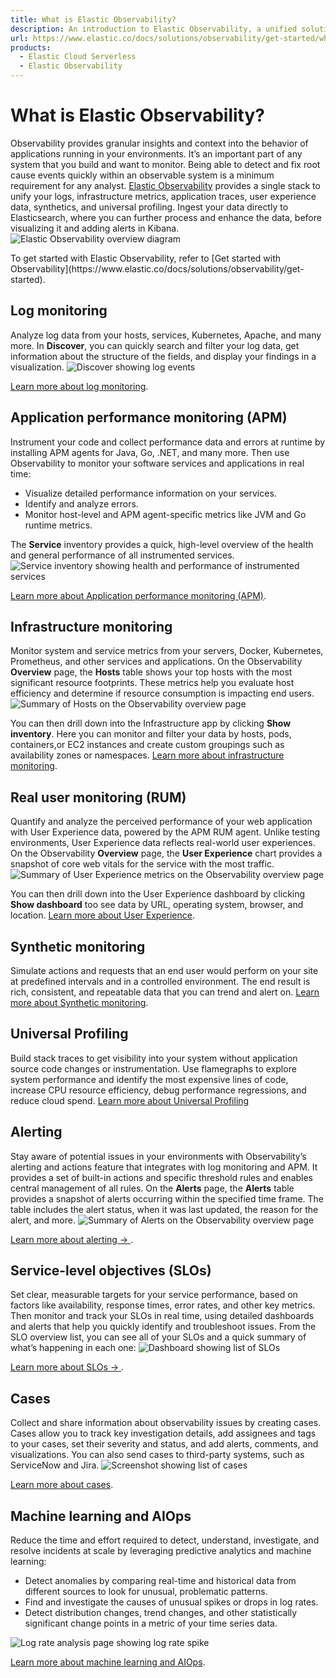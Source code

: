 ```yaml
---
title: What is Elastic Observability?
description: An introduction to Elastic Observability, a unified solution that provides insights into application behavior through logs, metrics, traces, and more.
url: https://www.elastic.co/docs/solutions/observability/get-started/what-is-elastic-observability
products:
  - Elastic Cloud Serverless
  - Elastic Observability
---
```


# What is Elastic Observability?

Observability provides granular insights and context into the behavior of applications running in your environments. It’s an important part of any system that you build and want to monitor. Being able to detect and fix root cause events quickly within an observable system is a minimum requirement for any analyst.
[Elastic Observability](https://www.elastic.co/observability) provides a single stack to unify your logs, infrastructure metrics, application traces, user experience data, synthetics, and universal profiling. Ingest your data directly to Elasticsearch, where you can further process and enhance the data, before visualizing it and adding alerts in Kibana.
![Elastic Observability overview diagram](https://www.elastic.co/docs/solutions/images/observability-what-is-observability.svg)

<tip>
  To get started with Elastic Observability, refer to [Get started with Observability](https://www.elastic.co/docs/solutions/observability/get-started).
</tip>


## Log monitoring

Analyze log data from your hosts, services, Kubernetes, Apache, and many more.
In **Discover**, you can quickly search and filter your log data, get information about the structure of the fields, and display your findings in a visualization.
![Discover showing log events](https://www.elastic.co/docs/solutions/images/logs-discover.png)

[Learn more about log monitoring](https://www.elastic.co/docs/solutions/observability/logs).

## Application performance monitoring (APM)

Instrument your code and collect performance data and errors at runtime by installing APM agents for Java, Go, .NET, and many more. Then use Observability to monitor your software services and applications in real time:
- Visualize detailed performance information on your services.
- Identify and analyze errors.
- Monitor host-level and APM agent-specific metrics like JVM and Go runtime metrics.

The **Service** inventory provides a quick, high-level overview of the health and general performance of all instrumented services.
![Service inventory showing health and performance of instrumented services](https://www.elastic.co/docs/solutions/images/serverless-services-inventory.png)

[Learn more about Application performance monitoring (APM)](https://www.elastic.co/docs/solutions/observability/apm/).

## Infrastructure monitoring

Monitor system and service metrics from your servers, Docker, Kubernetes, Prometheus, and other services and applications.
On the Observability **Overview** page, the **Hosts** table shows your top hosts with the most significant resource footprints. These metrics help you evaluate host efficiency and determine if resource consumption is impacting end users.
![Summary of Hosts on the Observability overview page](https://www.elastic.co/docs/solutions/images/observability-metrics-summary.png)

You can then drill down into the Infrastructure app by clicking **Show inventory**. Here you can monitor and filter your data by hosts, pods, containers,or EC2 instances and create custom groupings such as availability zones or namespaces.
[Learn more about infrastructure monitoring](https://www.elastic.co/docs/solutions/observability/infra-and-hosts/analyze-infrastructure-host-metrics).

## Real user monitoring (RUM)

Quantify and analyze the perceived performance of your web application with User Experience data, powered by the APM RUM agent. Unlike testing environments, User Experience data reflects real-world user experiences.
On the Observability **Overview** page, the **User Experience** chart provides a snapshot of core web vitals for the service with the most traffic.
![Summary of User Experience metrics on the Observability overview page](https://www.elastic.co/docs/solutions/images/observability-obs-overview-ue.png)

You can then drill down into the User Experience dashboard by clicking **Show dashboard** too see data by URL, operating system, browser, and location.
[Learn more about User Experience](https://www.elastic.co/docs/solutions/observability/applications/user-experience).

## Synthetic monitoring

Simulate actions and requests that an end user would perform on your site at predefined intervals and in a controlled environment. The end result is rich, consistent, and repeatable data that you can trend and alert on.
[Learn more about Synthetic monitoring](https://www.elastic.co/docs/solutions/observability/synthetics/).

## Universal Profiling

Build stack traces to get visibility into your system without application source code changes or instrumentation. Use flamegraphs to explore system performance and identify the most expensive lines of code, increase CPU resource efficiency, debug performance regressions, and reduce cloud spend.
[Learn more about Universal Profiling](https://www.elastic.co/docs/solutions/observability/infra-and-hosts/universal-profiling)

## Alerting

Stay aware of potential issues in your environments with Observability’s alerting and actions feature that integrates with log monitoring and APM. It provides a set of built-in actions and specific threshold rules and enables central management of all rules.
On the **Alerts** page, the **Alerts** table provides a snapshot of alerts occurring within the specified time frame. The table includes the alert status, when it was last updated, the reason for the alert, and more.
![Summary of Alerts on the Observability overview page](https://www.elastic.co/docs/solutions/images/serverless-observability-alerts-overview.png)

[Learn more about alerting → ](https://www.elastic.co/docs/solutions/observability/incident-management/alerting).

## Service-level objectives (SLOs)

Set clear, measurable targets for your service performance, based on factors like availability, response times, error rates, and other key metrics. Then monitor and track your SLOs in real time, using detailed dashboards and alerts that help you quickly identify and troubleshoot issues.
From the SLO overview list, you can see all of your SLOs and a quick summary of what’s happening in each one:
![Dashboard showing list of SLOs](https://www.elastic.co/docs/solutions/images/serverless-slo-dashboard.png)

[Learn more about SLOs → ](https://www.elastic.co/docs/solutions/observability/incident-management/service-level-objectives-slos).

## Cases

Collect and share information about observability issues by creating cases. Cases allow you to track key investigation details, add assignees and tags to your cases, set their severity and status, and add alerts, comments, and visualizations. You can also send cases to third-party systems, such as ServiceNow and Jira.
![Screenshot showing list of cases](https://www.elastic.co/docs/solutions/images/serverless-cases.png)

[Learn more about cases](https://www.elastic.co/docs/solutions/observability/incident-management/cases).

## Machine learning and AIOps

Reduce the time and effort required to detect, understand, investigate, and resolve incidents at scale by leveraging predictive analytics and machine learning:
- Detect anomalies by comparing real-time and historical data from different sources to look for unusual, problematic patterns.
- Find and investigate the causes of unusual spikes or drops in log rates.
- Detect distribution changes, trend changes, and other statistically significant change points in a metric of your time series data.

![Log rate analysis page showing log rate spike](https://www.elastic.co/docs/solutions/images/serverless-log-rate-analysis.png)

[Learn more about machine learning and AIOps](https://www.elastic.co/docs/explore-analyze/machine-learning/machine-learning-in-kibana/xpack-ml-aiops).